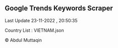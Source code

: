 

## Google Trends Keywords Scraper 
 
Last Update 23-11-2022 , 20:50:35

Country List :
VIETNAM.json



© Abdul Muttaqin 
